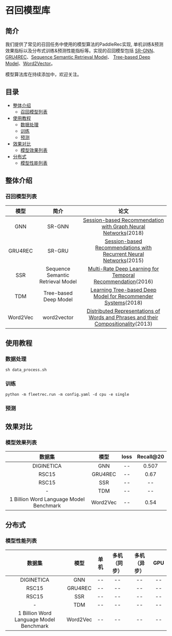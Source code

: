 # 召回模型库

## 简介
我们提供了常见的召回任务中使用的模型算法的PaddleRec实现, 单机训练&预测效果指标以及分布式训练&预测性能指标等。实现的召回模型包括 [SR-GNN](http://gitlab.baidu.com/tangwei12/paddlerec/tree/develop/models/recall/gnn)、[GRU4REC](http://gitlab.baidu.com/tangwei12/paddlerec/tree/develop/models/recall/gru4rec)、[Sequence Semantic Retrieval Model](http://gitlab.baidu.com/tangwei12/paddlerec/tree/develop/models/recall/ssr)、 [Tree-based Deep Model](http://gitlab.baidu.com/tangwei12/paddlerec/tree/develop/models/recall/tdm)、[Word2Vector](http://gitlab.baidu.com/tangwei12/paddlerec/tree/develop/models/recall/word2vec)。

模型算法库在持续添加中，欢迎关注。

## 目录
* [整体介绍](#整体介绍)
    * [召回模型列表](#召回模型列表)
* [使用教程](#使用教程)
    * [数据处理](#数据处理)
    * [训练](#训练)
    * [预测](#预测)
* [效果对比](#效果对比)
    * [模型效果列表](#模型效果列表)
* [分布式](#分布式)
    * [模型性能列表](#模型性能列表)

## 整体介绍
### 召回模型列表

|       模型        |       简介        |       论文        |
| :------------------: | :--------------------: | :---------: |
| GNN | SR-GNN | [Session-based Recommendation with Graph Neural Networks](https://arxiv.org/abs/1811.00855)(2018) |
| GRU4REC | SR-GRU | [Session-based Recommendations with Recurrent Neural Networks](https://arxiv.org/abs/1511.06939)(2015) |
| SSR | Sequence Semantic Retrieval Model | [Multi-Rate Deep Learning for Temporal Recommendation](http://sonyis.me/paperpdf/spr209-song_sigir16.pdf)(2016) |
| TDM | Tree-based Deep Model | [Learning Tree-based Deep Model for Recommender Systems](https://arxiv.org/pdf/1801.02294.pdf)(2018) |
| Word2Vec | word2vector | [Distributed Representations of Words and Phrases and their Compositionality](https://papers.nips.cc/paper/5021-distributed-representations-of-words-and-phrases-and-their-compositionality.pdf)(2013) |

## 使用教程
### 数据处理
```shell
sh data_process.sh
```
### 训练
```shell
python -m fleetrec.run -m config.yaml -d cpu -e single 
```
### 预测

## 效果对比
### 模型效果列表

|       数据集        |       模型       |       loss        |       Recall@20       | 
| :------------------: | :--------------------: | :---------: |:---------: |
|       DIGINETICA     |       GNN       |       --        |       0.507       |
|       RSC15        |       GRU4REC       |       --        |       0.67          |
|       RSC15        |       SSR       |       --        |       --          |
|       -        |       TDM       |       --        |       --          |
|       1 Billion Word Language Model Benchmark        |       Word2Vec       |       --         |       0.54          |

## 分布式
### 模型性能列表
|       数据集        |       模型       |       单机        |       多机（同步）          |       多机（异步）          |       GPU          |
| :------------------: | :--------------------: | :---------: |:---------: |:---------: |:---------: |
|       DIGINETICA        |       GNN       |       --        |       --          |       --          |       --          |
|       RSC15        |       GRU4REC       |       --        |       --          |       --          |       --          |
|       RSC15        |       SSR       |       --        |       --          |       --          |       --          |
|       -        |       TDM       |       --        |       --          |       --          |       --          |
|       1 Billion Word Language Model Benchmark        |       Word2Vec       |       --        |       --          |       --          |       --          |
